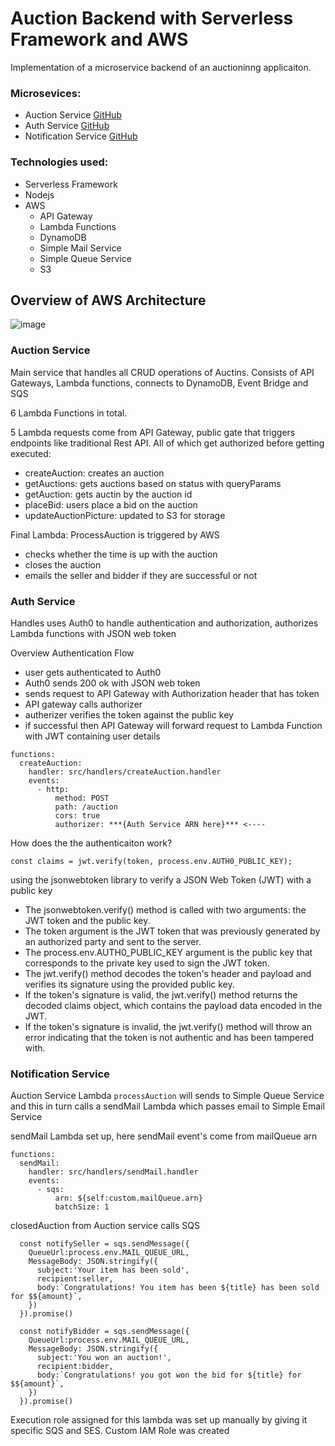 # Auction Backend with Serverless Framework and AWS

Implementation of a microservice backend of an auctioninng applicaiton.

### Microsevices:
- Auction Service [GitHub](https://github.com/Sing-Kai/auction-service)
- Auth Service [GitHub](https://github.com/Sing-Kai/auth-service)
- Notification Service [GitHub](https://github.com/Sing-Kai/notification-service)

### Technologies used:
- Serverless Framework
- Nodejs
- AWS
  - API Gateway
  - Lambda Functions
  - DynamoDB
  - Simple Mail Service
  - Simple Queue Service
  - S3 

## Overview of AWS Architecture 

![image](https://user-images.githubusercontent.com/10774349/229365271-c0552e9c-cc62-43aa-a466-c54f1432cc55.png)

### Auction Service

Main service that handles all CRUD operations of Auctins. Consists of API Gateways, Lambda functions, connects to DynamoDB, Event Bridge and SQS 

6 Lambda Functions in total.

5 Lambda requests come from API Gateway, public gate that triggers endpoints like traditional Rest API. All of which get authorized before getting executed:
- createAuction: creates an auction
- getAuctions: gets auctions based on status with queryParams
- getAuction: gets auctin by the auction id
- placeBid: users place a bid on the auction 
- updateAuctionPicture: updated to S3 for storage

Final Lambda: ProcessAuction is triggered by AWS 
- checks whether the time is up with the auction 
- closes the auction 
- emails the seller and bidder if they are successful or not

### Auth Service

Handles uses Auth0 to handle authentication and authorization, authorizes Lambda functions with JSON web token 

Overview Authentication Flow
- user gets authenticated to Auth0 
- Auth0 sends 200 ok with JSON web token
- sends request to API Gateway with Authorization header that has token 
- API gateway calls authorizer 
- autherizer verifies the token against the public key
- if successful then API Gateway will forward request to Lambda Function with JWT containing user details

```
functions:
  createAuction:
    handler: src/handlers/createAuction.handler
    events:
      - http:
          method: POST
          path: /auction
          cors: true
          authorizer: ***{Auth Service ARN here}*** <----
```

How does the the authenticaiton work?

```
const claims = jwt.verify(token, process.env.AUTH0_PUBLIC_KEY);
```

using the jsonwebtoken library to verify a JSON Web Token (JWT) with a public key

- The jsonwebtoken.verify() method is called with two arguments: the JWT token and the public key.
- The token argument is the JWT token that was previously generated by an authorized party and sent to the server.
- The process.env.AUTH0_PUBLIC_KEY argument is the public key that corresponds to the private key used to sign the JWT token.
- The jwt.verify() method decodes the token's header and payload and verifies its signature using the provided public key.
- If the token's signature is valid, the jwt.verify() method returns the decoded claims object, which contains the payload data encoded in the JWT.
- If the token's signature is invalid, the jwt.verify() method will throw an error indicating that the token is not authentic and has been tampered with.

### Notification Service

Auction Service Lambda `processAuction` will sends to Simple Queue Service and this in turn calls a sendMail Lambda which passes email to Simple Email Service

sendMail Lambda set up, here sendMail event's come from mailQueue arn 

```
functions:
  sendMail:
    handler: src/handlers/sendMail.handler
    events:
      - sqs:
          arn: ${self:custom.mailQueue.arn}
          batchSize: 1
```

closedAuction from Auction service calls SQS

```
  const notifySeller = sqs.sendMessage({
    QueueUrl:process.env.MAIL_QUEUE_URL,
    MessageBody: JSON.stringify({
      subject:'Your item has been sold',
      recipient:seller,
      body:`Congratulations! You item has been ${title} has been sold for $${amount}`,
    })
  }).promise()

  const notifyBidder = sqs.sendMessage({
    QueueUrl:process.env.MAIL_QUEUE_URL,
    MessageBody: JSON.stringify({
      subject:'You won an auction!',
      recipient:bidder,
      body:`Congratulations! you got won the bid for ${title} for $${amount}`,
    })
  }).promise()
```

Execution role assigned for this lambda was set up manually by giving it specific SQS and SES. Custom IAM Role was created




